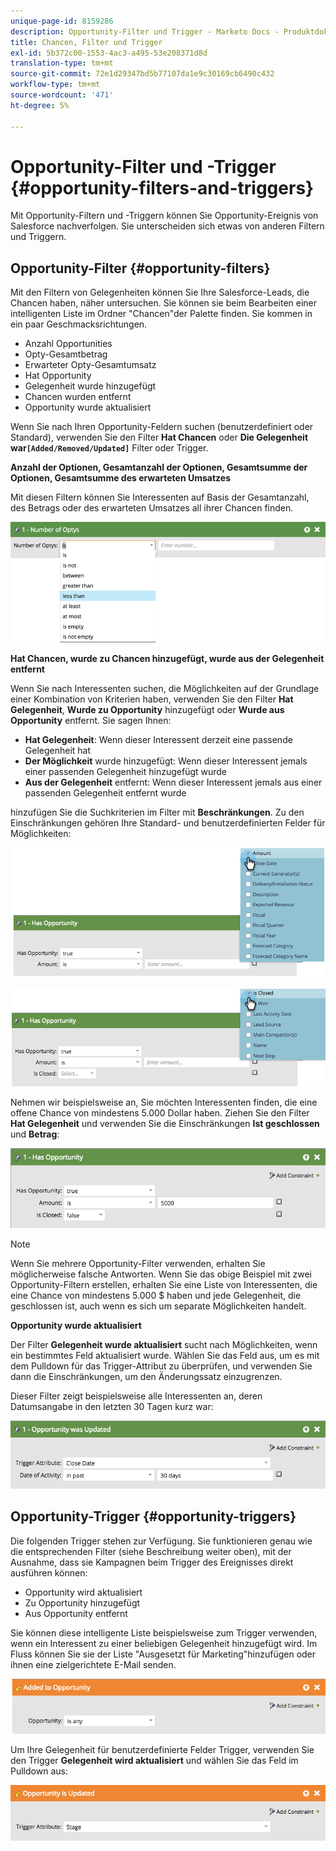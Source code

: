 ```yaml
---
unique-page-id: 8159286
description: Opportunity-Filter und Trigger - Marketo Docs - Produktdokumentation
title: Chancen, Filter und Trigger
exl-id: 5b372c00-1553-4ac3-a495-53e208371d8d
translation-type: tm+mt
source-git-commit: 72e1d29347bd5b77107da1e9c30169cb6490c432
workflow-type: tm+mt
source-wordcount: '471'
ht-degree: 5%

---
```


# Opportunity-Filter und -Trigger {#opportunity-filters-and-triggers}

Mit Opportunity-Filtern und -Triggern können Sie Opportunity-Ereignis von Salesforce nachverfolgen. Sie unterscheiden sich etwas von anderen Filtern und Triggern.

## Opportunity-Filter {#opportunity-filters}

Mit den Filtern von Gelegenheiten können Sie Ihre Salesforce-Leads, die Chancen haben, näher untersuchen. Sie können sie beim Bearbeiten einer intelligenten Liste im Ordner &quot;Chancen&quot;der Palette finden. Sie kommen in ein paar Geschmacksrichtungen.

* Anzahl Opportunities
* Opty-Gesamtbetrag
* Erwarteter Opty-Gesamtumsatz
* Hat Opportunity
* Gelegenheit wurde hinzugefügt
* Chancen wurden entfernt
* Opportunity wurde aktualisiert

Wenn Sie nach Ihren Opportunity-Feldern suchen (benutzerdefiniert oder Standard), verwenden Sie den Filter **Hat Chancen** oder **Die Gelegenheit war`[Added/Removed/Updated]`** Filter oder Trigger.

**Anzahl der Optionen, Gesamtanzahl der Optionen, Gesamtsumme der Optionen, Gesamtsumme des erwarteten Umsatzes**

Mit diesen Filtern können Sie Interessenten auf Basis der Gesamtanzahl, des Betrags oder des erwarteten Umsatzes all ihrer Chancen finden.

![](assets/image2015-6-11-12-3a29-3a34.png)

**Hat Chancen, wurde zu Chancen hinzugefügt, wurde aus der Gelegenheit entfernt**

Wenn Sie nach Interessenten suchen, die Möglichkeiten auf der Grundlage einer Kombination von Kriterien haben, verwenden Sie den Filter **Hat Gelegenheit**, **Wurde zu Opportunity** hinzugefügt oder **Wurde aus Opportunity** entfernt. Sie sagen Ihnen:

* **Hat Gelegenheit**: Wenn dieser Interessent derzeit eine passende Gelegenheit hat
* **Der Möglichkeit** wurde hinzugefügt: Wenn dieser Interessent jemals einer passenden Gelegenheit hinzugefügt wurde
* **Aus der Gelegenheit** entfernt: Wenn dieser Interessent jemals aus einer passenden Gelegenheit entfernt wurde

hinzufügen Sie die Suchkriterien im Filter mit **Beschränkungen**. Zu den Einschränkungen gehören Ihre Standard- und benutzerdefinierten Felder für Möglichkeiten:

![](assets/image2015-6-11-12-3a31-3a0.png)

![](assets/image2015-6-11-12-3a31-3a46.png)

Nehmen wir beispielsweise an, Sie möchten Interessenten finden, die eine offene Chance von mindestens 5.000 Dollar haben. Ziehen Sie den Filter **Hat Gelegenheit** und verwenden Sie die Einschränkungen **Ist geschlossen** und **Betrag**:

![](assets/image2015-6-11-12-3a32-3a0.png)

>[!NOTE]
>
>Wenn Sie mehrere Opportunity-Filter verwenden, erhalten Sie möglicherweise falsche Antworten. Wenn Sie das obige Beispiel mit zwei Opportunity-Filtern erstellen, erhalten Sie eine Liste von Interessenten, die eine Chance von mindestens 5.000 $ haben und jede Gelegenheit, die geschlossen ist, auch wenn es sich um separate Möglichkeiten handelt.

**Opportunity wurde aktualisiert**

Der Filter **Gelegenheit wurde aktualisiert** sucht nach Möglichkeiten, wenn ein bestimmtes Feld aktualisiert wurde. Wählen Sie das Feld aus, um es mit dem Pulldown für das Trigger-Attribut zu überprüfen, und verwenden Sie dann die Einschränkungen, um den Änderungssatz einzugrenzen.

Dieser Filter zeigt beispielsweise alle Interessenten an, deren Datumsangabe in den letzten 30 Tagen kurz war:

![](assets/image2015-6-11-12-3a33-3a7.png)

## Opportunity-Trigger {#opportunity-triggers}

Die folgenden Trigger stehen zur Verfügung. Sie funktionieren genau wie die entsprechenden Filter (siehe Beschreibung weiter oben), mit der Ausnahme, dass sie Kampagnen beim Trigger des Ereignisses direkt ausführen können:

* Opportunity wird aktualisiert
* Zu Opportunity hinzugefügt
* Aus Opportunity entfernt

Sie können diese intelligente Liste beispielsweise zum Trigger verwenden, wenn ein Interessent zu einer beliebigen Gelegenheit hinzugefügt wird. Im Fluss können Sie sie der Liste &quot;Ausgesetzt für Marketing&quot;hinzufügen oder ihnen eine zielgerichtete E-Mail senden.

![](assets/image2015-6-11-12-3a33-3a48.png)

Um Ihre Gelegenheit für benutzerdefinierte Felder Trigger, verwenden Sie den Trigger **Gelegenheit wird aktualisiert** und wählen Sie das Feld im Pulldown aus:

![](assets/image2015-6-11-12-3a33-3a34.png)
